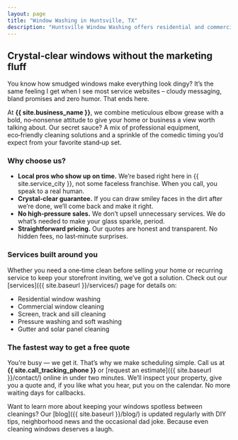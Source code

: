 ```yaml
---
layout: page
title: "Window Washing in Huntsville, TX"
description: "Huntsville Window Washing offers residential and commercial window cleaning, screen cleaning and pressure washing services in Huntsville, Texas and the surrounding area. Call today for a streak‑free shine!"
---
```


## Crystal‑clear windows without the marketing fluff

You know how smudged windows make everything look dingy? It’s the same feeling I get when I see most service websites – cloudy messaging, bland promises and zero humor. That ends here.

At **{{ site.business_name }}**, we combine meticulous elbow grease with a bold, no‑nonsense attitude to give your home or business a view worth talking about. Our secret sauce? A mix of professional equipment, eco‑friendly cleaning solutions and a sprinkle of the comedic timing you’d expect from your favorite stand‑up set.

### Why choose us?

- **Local pros who show up on time.** We’re based right here in {{ site.service_city }}, not some faceless franchise. When you call, you speak to a real human.
- **Crystal‑clear guarantee.** If you can draw smiley faces in the dirt after we’re done, we’ll come back and make it right.
- **No high‑pressure sales.** We don’t upsell unnecessary services. We do what’s needed to make your glass sparkle, period.
- **Straightforward pricing.** Our quotes are honest and transparent. No hidden fees, no last‑minute surprises.

### Services built around you

Whether you need a one‑time clean before selling your home or recurring service to keep your storefront inviting, we’ve got a solution. Check out our [services]({{ site.baseurl }}/services/) page for details on:

* Residential window washing
* Commercial window cleaning
* Screen, track and sill cleaning
* Pressure washing and soft washing
* Gutter and solar panel cleaning

### The fastest way to get a free quote

You’re busy — we get it. That’s why we make scheduling simple. Call us at **{{ site.call_tracking_phone }}** or [request an estimate]({{ site.baseurl }}/contact/) online in under two minutes. We’ll inspect your property, give you a quote and, if you like what you hear, put you on the calendar. No more waiting days for callbacks.

Want to learn more about keeping your windows spotless between cleanings? Our [blog]({{ site.baseurl }}/blog/) is updated regularly with DIY tips, neighborhood news and the occasional dad joke. Because even cleaning windows deserves a laugh.